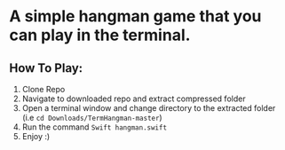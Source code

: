 # A simple hangman game that you can play in the terminal.


## How To Play:
1. Clone Repo
2. Navigate to downloaded repo and extract compressed folder
3. Open a terminal window and change directory to the extracted folder (i.e `cd Downloads/TermHangman-master`)
4. Run the command `Swift hangman.swift`
5. Enjoy :)
